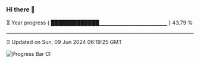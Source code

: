 ### Hi there 👋

⏳ Year progress { █████████████▁▁▁▁▁▁▁▁▁▁▁▁▁▁▁▁▁ } 43.79 %

---

⏰ Updated on Sun, 09 Jun 2024 06:19:25 GMT

![Progress Bar CI](https://github.com/liununu/liununu/workflows/Progress%20Bar%20CI/badge.svg)
